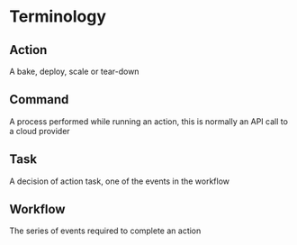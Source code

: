 Terminology
===========

Action
------
A bake, deploy, scale or tear-down

Command
-------
A process performed while running an action, this is normally an API call to a cloud provider

Task
----
A decision of action task, one of the events in the workflow

Workflow
--------
The series of events required to complete an action


